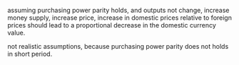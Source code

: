 assuming purchasing power parity holds,
and outputs not change,
increase money supply, increase price,
increase in domestic prices relative to foreign prices
should lead to a proportional decrease in the domestic currency value.

not realistic assumptions,
because purchasing power parity does not holds in short period.